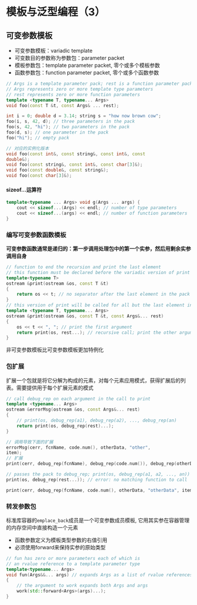 # 模板与泛型编程（3）

## 可变参数模板

* 可变参数模板：variadic template
* 可变数目的参数称为参数包：parameter packet
* 模板参数包：template parameter packet, 零个或多个模板参数
* 函数参数包：function parameter packet, 零个或多个函数参数

```c++
// Args is a template parameter pack; rest is a function parameter pack
// Args represents zero or more template type parameters
// rest represents zero or more function parameters
template <typename T, typename... Args>
void foo(const T &t, const Args& ... rest);

int i = 0; double d = 3.14; string s = "how now brown cow";
foo(i, s, 42, d); // three parameters in the pack
foo(s, 42, "hi"); // two parameters in the pack
foo(d, s); // one parameter in the pack
foo("hi"); // empty pack

// 对应的实例化版本
void foo(const int&, const string&, const int&, const
double&);
void foo(const string&, const int&, const char[3]&);
void foo(const double&, const string&);
void foo(const char[3]&);
```

#### sizeof...运算符
```c++
template<typename ... Args> void g(Args ... args) {
    cout << sizeof...(Args) << endl; // number of type parameters
    cout << sizeof...(args) << endl; // number of function parameters
}
```

### 编写可变参数函数模板

**可变参数函数通常是递归的：第一步调用处理包中的第一个实参，然后用剩余实参调用自身**

```c++
// function to end the recursion and print the last element
// this function must be declared before the variadic version of print is defined
template<typename T>
ostream &print(ostream &os, const T &t)
{
    return os << t; // no separator after the last element in the pack
}
// this version of print will be called for all but the last element in the pack
template <typename T, typename... Args>
ostream &print(ostream &os, const T &t, const Args&... rest)
{
    os << t << ", "; // print the first argument
    return print(os, rest...); // recursive call; print the other arguments
}
```

非可变参数模板比可变参数模板更加特例化

### 包扩展

扩展一个包就是将它分解为构成的元素，对每个元素应用模式，获得扩展后的列表。需要提供用于每个扩展元素的模式

```c++
// call debug_rep on each argument in the call to print
template <typename... Args>
ostream &errorMsg(ostream &os, const Args&... rest)
{
    // print(os, debug_rep(a1), debug_rep(a2), ..., debug_rep(an)
    return print(os, debug_rep(rest)...);
}

// 调用导致下面的扩展
errorMsg(cerr, fcnName, code.num(), otherData, "other",
item);
// 扩展
print(cerr, debug_rep(fcnName), debug_rep(code.num()), debug_rep(otherData), debug_rep("otherData"), debug_rep(item));

// passes the pack to debug_rep; print(os, debug_rep(a1, a2, ..., an))
print(os, debug_rep(rest...)); // error: no matching function to call

print(cerr, debug_rep(fcnName, code.num(), otherData, "otherData", item));
```

### 转发参数包

标准库容器的`emplace_back`成员是一个可变参数成员模板, 它用其实参在容器管理的内存空间中直接构造一个元素

* 函数参数定义为模板类型参数的右值引用
* 必须使用forward来保持实参的原始类型

```c++
// fun has zero or more parameters each of which is
// an rvalue reference to a template parameter type
template<typename... Args>
void fun(Args&&... args) // expands Args as a list of rvalue references
{
    // the argument to work expands both Args and args
    work(std::forward<Args>(args)...);
}
```

